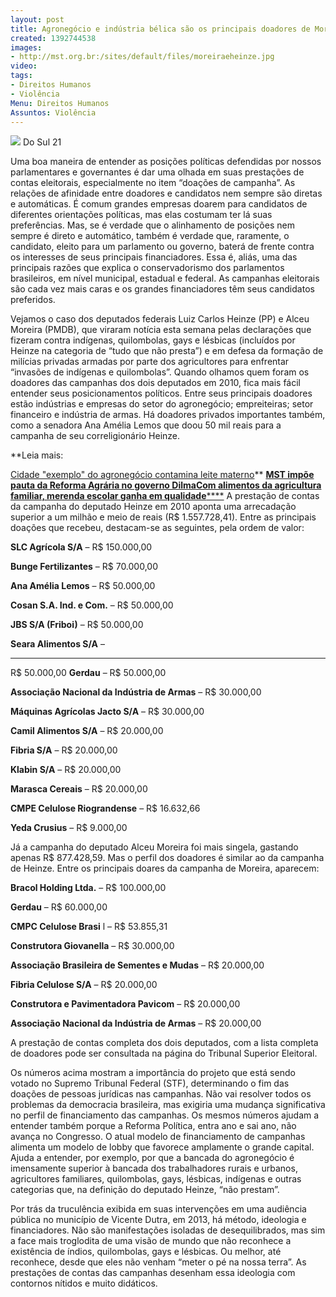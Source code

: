```yaml
---
layout: post
title: Agronegócio e indústria bélica são os principais doadores de Moreira e Heinze
created: 1392744538
images:
- http://mst.org.br:/sites/default/files/moreiraeheinze.jpg
video: 
tags:
- Direitos Humanos
- Violência
Menu: Direitos Humanos
Assuntos: Violência
---
```



![](/sites/default/files/moreiraeheinze.jpg)
Do Sul 21

Uma boa maneira de entender as posições políticas defendidas por nossos parlamentares e governantes é dar uma olhada em suas prestações de contas eleitorais, especialmente no item “doações de campanha”. As relações de afinidade entre doadores e candidatos nem sempre são diretas e automáticas. É comum grandes empresas doarem para candidatos de diferentes orientações políticas, mas elas costumam ter lá suas preferências.
Mas, se é verdade que o alinhamento de posições nem sempre é direto e automático, também é verdade que, raramente, o candidato, eleito para um parlamento ou governo, baterá de frente contra os interesses de seus principais financiadores. Essa é, aliás, uma das principais razões que explica o conservadorismo dos parlamentos brasileiros, em nível municipal, estadual e federal. As campanhas eleitorais são cada vez mais caras e os grandes financiadores têm seus candidatos preferidos.


Vejamos o caso dos deputados federais Luiz Carlos Heinze (PP) e Alceu Moreira (PMDB), que viraram notícia esta semana pelas declarações que fizeram contra indígenas, quilombolas, gays e lésbicas (incluídos por Heinze na categoria de “tudo que não presta”) e em defesa da formação de milícias privadas armadas por parte dos agricultores para enfrentar “invasões de indígenas e quilombolas”.
Quando olhamos quem foram os doadores das campanhas dos dois deputados em 2010, fica mais fácil entender seus posicionamentos políticos. Entre seus principais doadores estão indústrias e empresas do setor do agronegócio; empreiteiras; setor financeiro e indústria de armas. Há doadores privados importantes também, como a senadora Ana Amélia Lemos que doou 50 mil reais para a campanha de seu correligionário Heinze.


**Leia mais:

[Cidade "exemplo" do agronegócio contamina leite materno](http://www.mst.org.br/node/15738)**
[**MST impõe pauta da Reforma Agrária no governo Dilma**](http://www.mst.org.br/node/15722)[**Com alimentos da agricultura familiar, merenda escolar ganha em qualidade**](http://www.mst.org.br/node/15742)[****](http://www.mst.org.br/node/15742)
A prestação de contas da campanha do deputado Heinze em 2010 aponta uma arrecadação superior a um milhão e meio de reais (R$ 1.557.728,41). Entre as principais doações que recebeu, destacam-se as seguintes, pela ordem de valor:


**SLC Agrícola S/A**
 – R$ 150.000,00

**Bunge Fertilizantes**
– R$ 70.000,00

**Ana Amélia Lemos**
 – R$ 50.000,00

**Cosan S.A. Ind. e Com.**
 – R$ 50.000,00

**JBS S/A (Friboi)**
– R$ 50.000,00

**Seara Alimentos S/A**
–
****
R$ 50.000,00
**Gerdau**
– R$ 50.000,00

**Associação Nacional da Indústria de Armas**
 – R$ 30.000,00

**Máquinas Agrícolas Jacto S/A**
 – R$ 30.000,00

**Camil Alimentos S/A**
 – R$ 20.000,00

**Fibria S/A**
 – R$ 20.000,00

**Klabin S/A**
 – R$ 20.000,00

**Marasca Cereais**
 – R$ 20.000,00

**CMPE Celulose Riograndense**
 – R$ 16.632,66

**Yeda Crusius**
 – R$ 9.000,00


Já a campanha do deputado Alceu Moreira foi mais singela, gastando apenas R$ 877.428,59. Mas o perfil dos doadores é similar ao da campanha de Heinze. Entre os principais doares da campanha de Moreira, aparecem:


**Bracol Holding Ltda.**
 – R$ 100.000,00

**Gerdau**
– R$ 60.000,00

**CMPC Celulose Brasi**
l – R$ 53.855,31

**Construtora Giovanella**
 – R$ 30.000,00

**Associação Brasileira de Sementes e Mudas**
 – R$ 20.000,00

**Fibria Celulose S/A**
 – R$ 20.000,00

**Construtora e Pavimentadora Pavicom**
 – R$ 20.000,00

**Associação Nacional da Indústria de Armas**
– R$ 20.000,00


A prestação de contas completa dos dois deputados, com a lista completa de doadores pode ser consultada na página do Tribunal Superior Eleitoral.


Os números acima mostram a importância do projeto que está sendo votado no Supremo Tribunal Federal (STF), determinando o fim das doações de pessoas jurídicas nas campanhas. Não vai resolver todos os problemas da democracia brasileira, mas exigiria uma mudança significativa no perfil de financiamento das campanhas.
Os mesmos números ajudam a entender também porque a Reforma Política, entra ano e sai ano, não avança no Congresso. O atual modelo de financiamento de campanhas alimenta um modelo de lobby que favorece amplamente o grande capital. Ajuda a entender, por exemplo, por que a bancada do agronegócio é imensamente superior à bancada dos trabalhadores rurais e urbanos, agricultores familiares, quilombolas, gays, lésbicas, indígenas e outras categorias que, na definição do deputado Heinze, “não prestam”.


Por trás da truculência exibida em suas intervenções em uma audiência pública no município de Vicente Dutra, em 2013, há método, ideologia e financiadores. Não são manifestações isoladas de desequilibrados, mas sim a face mais troglodita de uma visão de mundo que não reconhece a existência de índios, quilombolas, gays e lésbicas. Ou melhor, até reconhece, desde que eles não venham “meter o pé na nossa terra”. As prestações de contas das campanhas desenham essa ideologia com contornos nítidos e muito didáticos.
